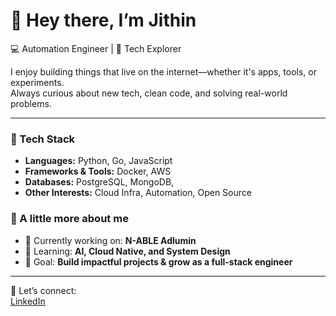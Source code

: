 # 👋 Hey there, I’m Jithin  

💻 Automation Engineer   | 🚀 Tech Explorer  

I enjoy building things that live on the internet—whether it's apps, tools, or experiments.  
Always curious about new tech, clean code, and solving real-world problems.  

---

### 🔧 Tech Stack
- **Languages:** Python, Go, JavaScript  
- **Frameworks & Tools:**  Docker, AWS  
- **Databases:** PostgreSQL, MongoDB,   
- **Other Interests:** Cloud Infra, Automation, Open Source  

### 🌟 A little more about me
- 🔭 Currently working on: **N-ABLE Adlumin**  
- 🌱 Learning: **AI, Cloud Native, and System Design**  
- 🎯 Goal: **Build impactful projects & grow as a full-stack engineer**  


---

💬 Let’s connect:  
[LinkedIn](https://www.linkedin.com/in/YOUR-LINK) 
